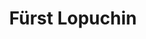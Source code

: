 ---
title: Fürst Lopuchin
name: Lopuchin
alias: Lopuchin
noble: Fürst
group: Sonstige
priority: 3
---